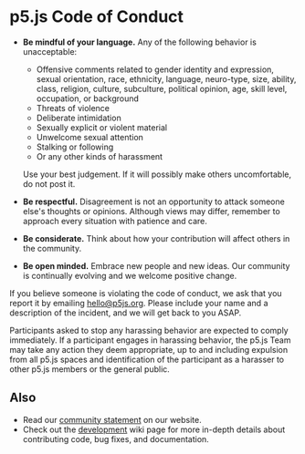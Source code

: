 # p5.js Code of Conduct

* **Be mindful of your language.** Any of the following behavior is unacceptable: 
  * Offensive comments related to gender identity and expression, sexual orientation, race, ethnicity, language, neuro-type, size, ability, class, religion, culture, subculture, political opinion, age, skill level, occupation, or background
  * Threats of violence
  * Deliberate intimidation
  * Sexually explicit or violent material
  * Unwelcome sexual attention
  * Stalking or following
  * Or any other kinds of harassment

  Use your best judgement. If it will possibly make others uncomfortable, do not post it.

* **Be respectful.** Disagreement is not an opportunity to attack someone else's thoughts or opinions. Although views may differ, remember to approach every situation with patience and care. 
* **Be considerate.** Think about how your contribution will affect others in the community. 
* **Be open minded.** Embrace new people and new ideas. Our community is continually evolving and we welcome positive change.

If you believe someone is violating the code of conduct, we ask that you report it by emailing [hello@p5js.org](mailto:hello@p5js.org). Please include your name and a description of the incident, and we will get back to you ASAP.

Participants asked to stop any harassing behavior are expected to comply immediately. If a participant engages in harassing behavior, the p5.js Team may take any action they deem appropriate, up to and including expulsion from all p5.js spaces and identification of the participant as a harasser to other p5.js members or the general public. 

## Also
* Read our [community statement](http://p5js.org/community/) on our website.
* Check out the [development](https://github.com/processing/p5.js/wiki/Development) wiki page for more in-depth details about contributing code, bug fixes, and documentation.
